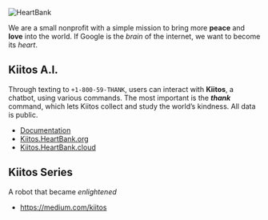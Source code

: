 ![HeartBank](https://cdn.rawgit.com/HeartBank/media/master/heartbank.png "HeartBank")

We are a small nonprofit with a simple mission to bring more **peace** and **love** into the world. If Google is the _brain_ of the internet, we want to become its _heart_.

## Kiitos A.I.

Through texting to `+1-800-59-THANK`, users can interact with **Kiitos**, a chatbot, using various commands. The most important is the ***thank*** command, which lets Kiitos collect and study the world’s kindness. All data is public.

- [Documentation](https://github.com/HeartBank/heartbank.github.io/wiki/Introduction)
- [Kiitos.HeartBank.org](http://kiitos.heartbank.org)
- [Kiitos.HeartBank.cloud](https://kiitos.heartbank.cloud)

## Kiitos Series

A robot that became _enlightened_

- https://medium.com/kiitos
